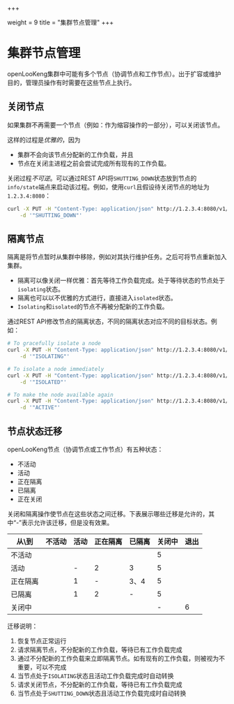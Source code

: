 +++

weight = 9
title = "集群节点管理"
+++


# 集群节点管理

openLooKeng集群中可能有多个节点（协调节点和工作节点）。出于扩容或维护目的，管理员操作有时需要在这些节点上执行。

## 关闭节点

如果集群不再需要一个节点（例如：作为缩容操作的一部分），可以关闭该节点。

这样的过程是*优雅的*，因为

- 集群不会向该节点分配新的工作负载，并且
- 节点在关闭主进程之前会尝试完成所有现有的工作负载。

关闭过程*不可逆*。可以通过REST API将`SHUTTING_DOWN`状态放到节点的`info/state`端点来启动该过程。例如，使用`curl`且假设待关闭节点的地址为`1.2.3.4:8080`：

```sh
curl -X PUT -H "Content-Type: application/json" http://1.2.3.4:8080/v1/info/state \
    -d '"SHUTTING_DOWN"'
```

## 隔离节点

隔离是将节点暂时从集群中移除，例如对其执行维护任务。之后可将节点重新加入集群。

- 隔离可以像关闭一样优雅：首先等待工作负载完成。处于等待状态的节点处于`isolating`状态。
- 隔离也可以以不优雅的方式进行，直接进入`isolated`状态。
- `Isolating`和`isolated`的节点不再被分配新的工作负载。

通过REST API修改节点的隔离状态，不同的隔离状态对应不同的目标状态。例如：

```sh
# To gracefully isolate a node
curl -X PUT -H "Content-Type: application/json" http://1.2.3.4:8080/v1/info/state \
    -d '"ISOLATING"'

# To isolate a node immediately
curl -X PUT -H "Content-Type: application/json" http://1.2.3.4:8080/v1/info/state \
    -d '"ISOLATED"'

# To make the node available again
curl -X PUT -H "Content-Type: application/json" http://1.2.3.4:8080/v1/info/state \
    -d '"ACTIVE"'
```

## 节点状态迁移

openLooKeng节点（协调节点或工作节点）有五种状态：

- 不活动
- 活动
- 正在隔离
- 已隔离
- 正在关闭

关闭和隔离操作使节点在这些状态之间迁移。下表展示哪些迁移是允许的，其中“-”表示允许该迁移，但是没有效果。

| 从\\到| 不活动| 活动| 正在隔离| 已隔离| 关闭中| 退出|
|----------|----------|----------|----------|----------|----------|----------|
| 不活动| | | | | 5| |
| 活动| | \-| 2| 3| 5| |
| 正在隔离| | 1| \-| 3、4| 5| |
| 已隔离| | 1| 2| \-| 5| |
| 关闭中| | | | | \-| 6|

迁移说明：

1. 恢复节点正常运行
2. 请求隔离节点，不分配新的工作负载，等待已有工作负载完成
3. 通过不分配新的工作负载来立即隔离节点。如有现有的工作负载，则被视为不重要，可以不完成
4. 当节点处于`ISOLATING`状态且活动工作负载完成时自动转换
5. 请求关闭节点，不分配新的工作负载，等待已有工作负载完成
6. 当节点处于`SHUTTING_DOWN`状态且活动工作负载完成时自动转换